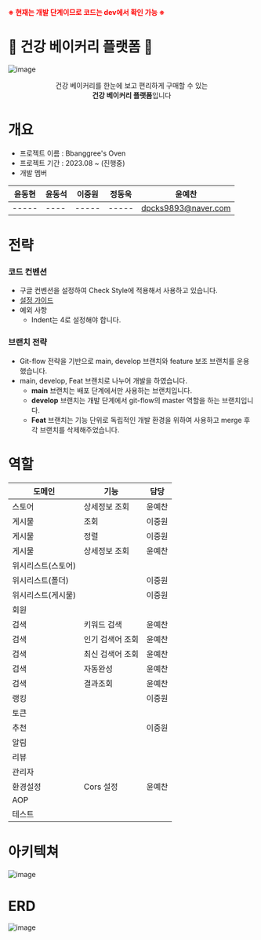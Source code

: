 <p style="color:red; font-weight: bold">※ 현재는 개발 단계이므로 코드는 dev에서 확인 가능 ※</p>

#  🍞 건강 베이커리 플랫폼 🍞
![image](https://github.com/eco-dessert-platform/backend/assets/125535111/0096fe1f-b54b-4b76-ae00-12ff8eb14fe3)
<center>건강 베이커리를 한눈에 보고 편리하게 구매할 수 있는</center>
<center><span style="font-weight: bold">건강 베이커리 플랫폼</span>입니다</center>

# 개요
- 프로젝트 이름 : Bbanggree's Oven
- 프로젝트 기간 : 2023.08 ~ (진행중)
- 개발 멤버

| 윤동현     | 윤동석     | 이중원 |정동욱| 윤예찬                 |
|-----|----|-----|-----|---------------------|
|-----|----|-----|-----| [dpcks9893@naver.com](dpcks9893@naver.com) |

# 전략
### 코드 컨벤션
- 구글 컨벤션을 설정하여 Check Style에 적용해서 사용하고 있습니다. 
- [설정 가이드](https://velog.io/@geun/Intellij-Formatter-Checkstyle-%EC%84%B8%ED%8C%85%ED%95%98%EA%B8%B0)
- 예외 사항 
    - Indent는 4로 설정해야 합니다.

### 브랜치 전략
- Git-flow 전략을 기반으로 main, develop 브랜치와 feature 보조 브랜치를 운용했습니다.
- main, develop, Feat 브랜치로 나누어 개발을 하였습니다.
    - **main** 브랜치는 배포 단계에서만 사용하는 브랜치입니다.
    - **develop** 브랜치는 개발 단계에서 git-flow의 master 역할을 하는 브랜치입니다.
    - **Feat** 브랜치는 기능 단위로 독립적인 개발 환경을 위하여 사용하고 merge 후 각 브랜치를 삭제해주었습니다.

# 역할
| 도메인        | 기능        | 담당  |
|------------|-----------|-----|
| 스토어        | 상세정보 조회   |  윤예찬   |
| 게시물        | 조회        | 이중원 |
| 게시물        | 정렬        | 이중원 |
| 게시물        | 상세정보 조회   | 윤예찬 |
| 위시리스트(스토어) |           |     |
| 위시리스트(폴더)  |           | 이중원 |
| 위시리스트(게시물) |           | 이중원 |
| 회원         |           |     |
| 검색         | 키워드 검색    | 윤예찬 |
| 검색         | 인기 검색어 조회 | 윤예찬 |
| 검색         | 최신 검색어 조회 | 윤예찬 |
| 검색         | 자동완성      | 윤예찬 |
| 검색         | 결과조회      | 윤예찬 |
| 랭킹         |           | 이중원 |
| 토큰         |           |     |
| 추천         |           | 이중원 |
| 알림         |           |     |
| 리뷰         |           |     |
| 관리자        |           |     |
| 환경설정       | Cors 설정   |  윤예찬   |
| AOP        |           |     |
| 테스트        |           |     |

# 아키텍쳐
![image](https://github.com/eco-dessert-platform/backend/assets/125535111/c9a1b3b8-2574-4e1a-b6f6-143170174e2b)

# ERD
![image](https://github.com/eco-dessert-platform/backend/assets/125535111/b456bb7f-1bb5-4da6-b95c-48011fb0f3a8)


